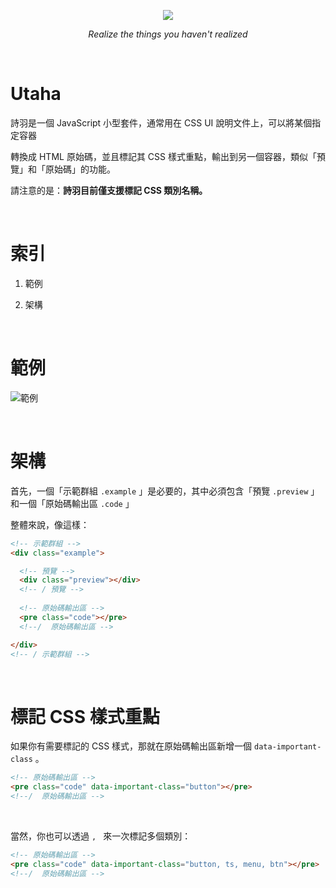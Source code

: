 <p align="center">
  <img src="http://imgur.com/WdzQQZE.png"/>
</p>
<p align="center">
  <i>Realize the things you haven't realized</i>
</p>

&nbsp;

# Utaha

詩羽是一個 JavaScript 小型套件，通常用在 CSS UI 說明文件上，可以將某個指定容器

轉換成 HTML 原始碼，並且標記其 CSS 樣式重點，輸出到另一個容器，類似「預覽」和「原始碼」的功能。

請注意的是：**詩羽目前僅支援標記 CSS 類別名稱。**

&nbsp;

# 索引

1. 範例

2. 架構

&nbsp;

# 範例

![範例](http://imgur.com/x2KuEyg.png)

&nbsp;

# 架構

首先，一個「示範群組 `.example` 」是必要的，其中必須包含「預覽 `.preview` 」和一個「原始碼輸出區 `.code` 」

整體來說，像這樣：

```html
<!-- 示範群組 -->
<div class="example">

  <!-- 預覽 -->
  <div class="preview"></div>
  <!-- / 預覽 -->
    
  <!-- 原始碼輸出區 -->
  <pre class="code"></pre>
  <!--/  原始碼輸出區 -->

</div>
<!-- / 示範群組 -->
```

&nbsp;

# 標記 CSS 樣式重點

如果你有需要標記的 CSS 樣式，那就在原始碼輸出區新增一個 `data-important-class` 。

```html
<!-- 原始碼輸出區 -->
<pre class="code" data-important-class="button"></pre>
<!--/  原始碼輸出區 -->
```

&nbsp;

當然，你也可以透過 `, ` 來一次標記多個類別：

```html
<!-- 原始碼輸出區 -->
<pre class="code" data-important-class="button, ts, menu, btn"></pre>
<!--/  原始碼輸出區 -->
```

